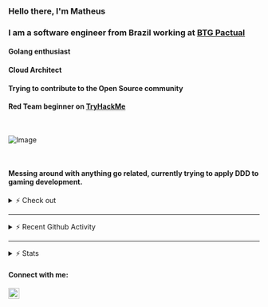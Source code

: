 ### Hello there, I'm Matheus

### I am a software engineer from Brazil working at [BTG Pactual](https://www.btgpactualdigital.com/)

#### Golang enthusiast

#### Cloud Architect

#### Trying to contribute to the Open Source community

#### Red Team beginner on [TryHackMe](https://tryhackme.com/p/mjes)

<br>

![Image](https://tryhackme-badges.s3.amazonaws.com/mjes.png)

<br>

#### Messing around with anything go related, currently trying to apply DDD to gaming development. 

<details>
<summary>⚡ Check out </summary>
<br>

[![ReadMe Card](https://github-readme-stats.vercel.app/api/pin/?username=mathantunes&repo=atari_pingpong_go&theme=tokyonight)](https://github.com/mathantunes/atari_pingpong_go)
<br>
</details>

<!-- ### Coding on
[![Top Langs](https://github-readme-stats.vercel.app/api/top-langs/?username=mathantunes&hide=css,java&langs_count=7)](https://github.com/mathantunes) -->

---

<details>
<summary>⚡ Recent Github Activity</summary>
<br>

<!--START_SECTION:activity-->

<br>
</details>

---

<details>
<summary>⚡ Stats</summary>
<br>

![Matheus's github stats](https://github-readme-stats.vercel.app/api?username=mathantunes&count_private=true&show_icons=true&theme=tokyonight)
<br>
</details>

#### Connect with me:

[<img align="left" alt="codeSTACKr | LinkedIn" width="22px" src="https://cdn.jsdelivr.net/npm/simple-icons@v3/icons/linkedin.svg" />][linkedin]

[linkedin]: https://www.linkedin.com/in/matheus-antunes-de-jesus-b81860112/
